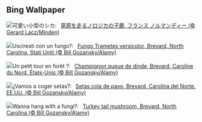## Bing Wallpaper
![](https://www.bing.com/th?id=OHR.Fawn_JA-JP8985470231_UHD.jpg&w=1000)可愛い小型のシカ:&nbsp;&ensp;[草原を走るノロジカの子鹿, フランス ノルマンディー (© Gerard Lacz/Minden)](https://www.bing.com/th?id=OHR.Fawn_JA-JP8985470231_UHD.jpg)
<br><br/>
![](https://www.bing.com/th?id=OHR.TurkeyTailMush_IT-IT6836911122_UHD.jpg&w=1000)Usciresti con un fungo?:&nbsp;&ensp;[Fungo Trametes versicolor, Brevard, North Carolina, Stati Uniti (© Bill Gozansky/Alamy)](https://www.bing.com/th?id=OHR.TurkeyTailMush_IT-IT6836911122_UHD.jpg)
<br><br/>
![](https://www.bing.com/th?id=OHR.TurkeyTailMush_FR-FR8157290874_UHD.jpg&w=1000)Un petit tour en forêt ?:&nbsp;&ensp;[Champignon queue de dinde, Brevard, Caroline du Nord, États-Unis (© Bill Gozansky/Alamy)](https://www.bing.com/th?id=OHR.TurkeyTailMush_FR-FR8157290874_UHD.jpg)
<br><br/>
![](https://www.bing.com/th?id=OHR.TurkeyTailMush_ES-ES2759829479_UHD.jpg&w=1000)¿Vamos a coger setas?:&nbsp;&ensp;[Setas cola de pavo, Brevard, Carolina del Norte, EE.UU. (© Bill Gozansky/Alamy)](https://www.bing.com/th?id=OHR.TurkeyTailMush_ES-ES2759829479_UHD.jpg)
<br><br/>
![](https://www.bing.com/th?id=OHR.TurkeyTailMush_EN-GB2359636986_UHD.jpg&w=1000)Wanna hang with a fungi?:&nbsp;&ensp;[Turkey tail mushroom, Brevard, North Carolina (© Bill Gozansky/Alamy)](https://www.bing.com/th?id=OHR.TurkeyTailMush_EN-GB2359636986_UHD.jpg)
<br><br/>
